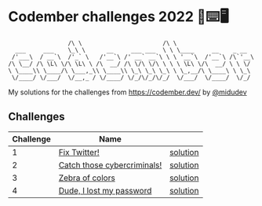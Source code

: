# Codember challenges 2022 :raised_hands::keyboard::desktop_computer:

```
                 /\ \                       /\ \
  ___     ___    \_\ \      __     ___ ___  \ \ \____     __    _ __
 /'___\  / __`\  /'_` \   /'__`\ /' __` __`\ \ \ '__`\  /'__`\ /\`'__\
/\ \__/ /\ \L\ \/\ \L\ \ /\  __/ /\ \/\ \/\ \ \ \ \L\ \/\  __/ \ \ \/
\ \____\\ \____/\ \___,_\\ \____\\ \_\ \_\ \_\ \ \_,__/\ \____\ \ \_\
 \/____/ \/___/  \/__,_ / \/____/ \/_/\/_/\/_/  \/___/  \/____/  \/_/
```

My solutions for the challenges from https://codember.dev/ by [@midudev](https://github.com/midudev)

## Challenges

| Challenge | Name                                                   |                                          |
| --------- | ------------------------------------------------------ | ---------------------------------------- |
| 1         | [Fix Twitter!](./challenge01/README.md)                | [solution](./challenge01/challenge01.js) |
| 2         | [Catch those cybercriminals!](./challenge02/README.md) | [solution](./challenge02/challenge02.js) |
| 3         | [Zebra of colors](./challenge03/README.md)             | [solution](./challenge03/challenge03.js) |
| 4         | [Dude, I lost my password](./challenge04/README.md)    | [solution](./challenge04/challenge04.js) |
